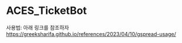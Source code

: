 # ACES_TicketBot
사용법: 아래 링크를 참조하자
https://greeksharifa.github.io/references/2023/04/10/gspread-usage/

